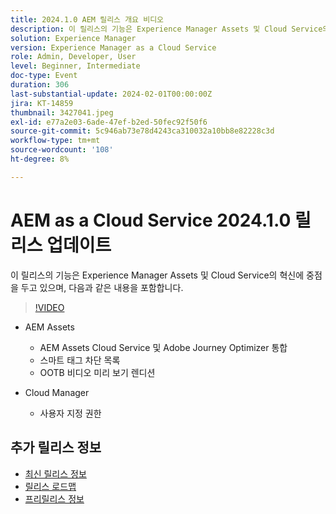```yaml
---
title: 2024.1.0 AEM 릴리스 개요 비디오
description: 이 릴리스의 기능은 Experience Manager Assets 및 Cloud Service의 혁신에 중점을 두며, AEM Assets - AEM Assets Cloud Service 및 Adobe Journey Optimizer 통합, 스마트 태그 차단 목록, OOTB 비디오 미리보기 렌디션, Cloud Manager - 사용자 지정 권한 등을 포함합니다
solution: Experience Manager
version: Experience Manager as a Cloud Service
role: Admin, Developer, User
level: Beginner, Intermediate
doc-type: Event
duration: 306
last-substantial-update: 2024-02-01T00:00:00Z
jira: KT-14859
thumbnail: 3427041.jpeg
exl-id: e77a2e03-6ade-47ef-b2ed-50fec92f50f6
source-git-commit: 5c946ab73e78d4243ca310032a10bb8e82228c3d
workflow-type: tm+mt
source-wordcount: '108'
ht-degree: 8%

---
```


# AEM as a Cloud Service 2024.1.0 릴리스 업데이트

이 릴리스의 기능은 Experience Manager Assets 및 Cloud Service의 혁신에 중점을 두고 있으며, 다음과 같은 내용을 포함합니다.

>[!VIDEO](https://video.tv.adobe.com/v/3427041/?learn=on)

* AEM Assets
   * AEM Assets Cloud Service 및 Adobe Journey Optimizer 통합
   * 스마트 태그 차단 목록
   * OOTB 비디오 미리 보기 렌디션

* Cloud Manager
   * 사용자 지정 권한

<!--
Have questions about the release?  Discuss the release in [Experience League Communities](https://adobe.ly/3RPNYZF) -->

## 추가 릴리스 정보

* [최신 릴리스 정보](https://experienceleague.adobe.com/docs/experience-manager-cloud-service/content/release-notes/home.html?lang=ko-KR)
* [릴리스 로드맵](https://experienceleague.adobe.com/docs/experience-manager-release-information/aem-release-updates/update-releases-roadmap.html)
* [프리릴리스 정보](https://experienceleague.adobe.com/docs/experience-manager-cloud-service/content/release-notes/prerelease.html)
